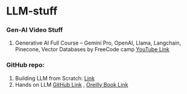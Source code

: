 # LLM-stuff

### Gen-AI Video Stuff
1) Generative AI Full Course – Gemini Pro, OpenAI, Llama, Langchain, Pinecone, Vector Databases by FreeCode camp [YouTube Link](https://www.youtube.com/watch?v=mEsleV16qdo)

### GitHub repo:
1) Building LLM from Scratch: [Link](https://github.com/anishiisc/Build_LLM_from_Scratch/tree/main)
2) Hands on LLM [GitHub Link](https://github.com/HandsOnLLM/Hands-On-Large-Language-Models) , [Oreilly Book Link](https://www.llm-book.com/)
